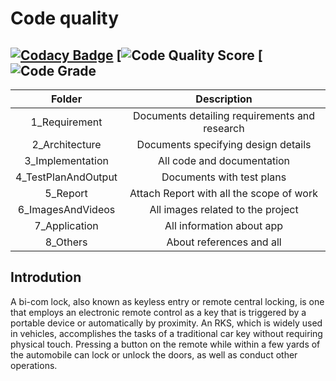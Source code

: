 # Code quality
[![Codacy Badge](https://app.codacy.com/project/badge/Grade/37af767af6c943c0890580a026efe74e)](https://www.codacy.com/gh/saifullah32/M3_G64/dashboard?utm_source=github.com&amp;utm_medium=referral&amp;utm_content=saifullah32/M3_G64&amp;utm_campaign=Badge_Grade)
[![Code Quality Score](https://api.codiga.io/project/31881/score/svg)
[![Code Grade](https://api.codiga.io/project/31881/status/svg)
-
|Folder|Description|
|:-:|:--:|
|1_Requirement|Documents detailing requirements and research|
|2_Architecture|Documents specifying design details|
|3_Implementation|All code and documentation|
|4_TestPlanAndOutput|Documents with test plans|
|5_Report|Attach Report with all the scope of work|
|6_ImagesAndVideos|All images related to the project|
|7_Application|All information about app|
|8_Others|About references and all|
## Introdution
A bi-com lock, also known as keyless entry or remote central locking, is one that employs an electronic remote control as a key that is triggered by a portable device or automatically by proximity. An RKS, which is widely used in vehicles, accomplishes the tasks of a traditional car key without requiring physical touch. Pressing a button on the remote while within a few yards of the automobile can lock or unlock the doors, as well as conduct other operations.
